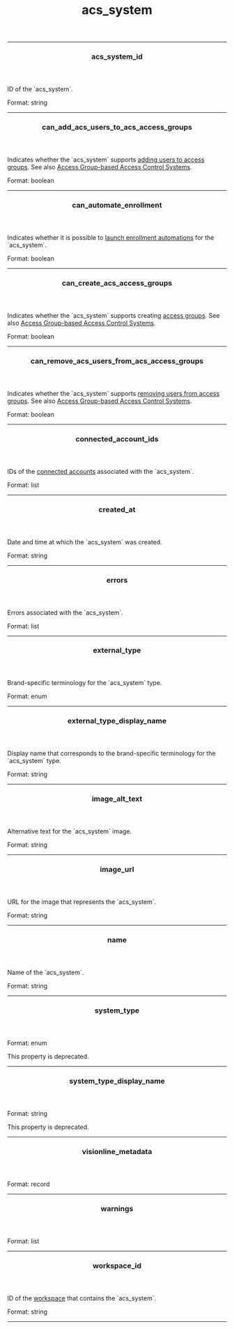 <header>
  <h1>acs_system</h1>
</header>

<hr>

<header>
  <h3>acs_system_id</h3>
</header>
<div>
  <p>ID of the `acs_system`.</p>
  <div>
    <span>Format:</span>
    <span>string</span>
  </div>
</div>

<hr>
<header>
  <h3>can_add_acs_users_to_acs_access_groups</h3>
</header>
<div>
  <p>Indicates whether the `acs_system` supports <a href="../../../capability-guides/access-systems/assigning-users-to-access-groups#add-an-acs-user-to-an-access-group">adding users to access groups</a>. See also <a href="../../../capability-guides/access-systems/understanding-access-control-system-differences#access-group-based-access-control-systems">Access Group-based Access Control Systems</a>.</p>
  <div>
    <span>Format:</span>
    <span>boolean</span>
  </div>
</div>

<hr>
<header>
  <h3>can_automate_enrollment</h3>
</header>
<div>
  <p>Indicates whether it is possible to <a href="../../../capability-guides/mobile-access-in-development/issuing-mobile-credentials-from-an-access-control-system#prepare-the-phones-for-a-user-identity-to-start-receiving-mobile-credentials-using-an-enrollment-aut">launch enrollment automations</a> for the `acs_system`.</p>
  <div>
    <span>Format:</span>
    <span>boolean</span>
  </div>
</div>

<hr>
<header>
  <h3>can_create_acs_access_groups</h3>
</header>
<div>
  <p>Indicates whether the `acs_system` supports creating <a href="../../../capability-guides/access-systems/assigning-users-to-access-groups">access groups</a>. See also <a href="../../../capability-guides/access-systems/understanding-access-control-system-differences#access-group-based-access-control-systems">Access Group-based Access Control Systems</a>.</p>
  <div>
    <span>Format:</span>
    <span>boolean</span>
  </div>
</div>

<hr>
<header>
  <h3>can_remove_acs_users_from_acs_access_groups</h3>
</header>
<div>
  <p>Indicates whether the `acs_system` supports <a href="../../../capability-guides/access-systems/assigning-users-to-access-groups#remove-an-acs-user-from-an-access-group">removing users from access groups</a>. See also <a href="../../../capability-guides/access-systems/understanding-access-control-system-differences#access-group-based-access-control-systems">Access Group-based Access Control Systems</a>.</p>
  <div>
    <span>Format:</span>
    <span>boolean</span>
  </div>
</div>

<hr>
<header>
  <h3>connected_account_ids</h3>
</header>
<div>
  <p>IDs of the <a href="../../../core-concepts/connected-accounts">connected accounts</a> associated with the `acs_system`.</p>
  <div>
    <span>Format:</span>
    <span>list</span>
  </div>
</div>

<hr>
<header>
  <h3>created_at</h3>
</header>
<div>
  <p>Date and time at which the `acs_system` was created.</p>
  <div>
    <span>Format:</span>
    <span>string</span>
  </div>
</div>

<hr>
<header>
  <h3>errors</h3>
</header>
<div>
  <p>Errors associated with the `acs_system`.</p>
  <div>
    <span>Format:</span>
    <span>list</span>
  </div>
</div>

<hr>
<header>
  <h3>external_type</h3>
</header>
<div>
  <p>Brand-specific terminology for the `acs_system` type.</p>
  <div>
    <span>Format:</span>
    <span>enum</span>
  </div>
</div>

<hr>
<header>
  <h3>external_type_display_name</h3>
</header>
<div>
  <p>Display name that corresponds to the brand-specific terminology for the `acs_system` type.</p>
  <div>
    <span>Format:</span>
    <span>string</span>
  </div>
</div>

<hr>
<header>
  <h3>image_alt_text</h3>
</header>
<div>
  <p>Alternative text for the `acs_system` image.</p>
  <div>
    <span>Format:</span>
    <span>string</span>
  </div>
</div>

<hr>
<header>
  <h3>image_url</h3>
</header>
<div>
  <p>URL for the image that represents the `acs_system`.</p>
  <div>
    <span>Format:</span>
    <span>string</span>
  </div>
</div>

<hr>
<header>
  <h3>name</h3>
</header>
<div>
  <p>Name of the `acs_system`.</p>
  <div>
    <span>Format:</span>
    <span>string</span>
  </div>
</div>

<hr>
<header>
  <h3>system_type</h3>
</header>
<div>
  <p></p>
  <div>
    <span>Format:</span>
    <span>enum</span>
  </div>
  <p>This property is deprecated.</p>
</div>

<hr>
<header>
  <h3>system_type_display_name</h3>
</header>
<div>
  <p></p>
  <div>
    <span>Format:</span>
    <span>string</span>
  </div>
  <p>This property is deprecated.</p>
</div>

<hr>
<header>
  <h3>visionline_metadata</h3>
</header>
<div>
  <p></p>
  <div>
    <span>Format:</span>
    <span>record</span>
  </div>
</div>

<hr>
<header>
  <h3>warnings</h3>
</header>
<div>
  <p></p>
  <div>
    <span>Format:</span>
    <span>list</span>
  </div>
</div>

<hr>
<header>
  <h3>workspace_id</h3>
</header>
<div>
  <p>ID of the <a href="../../../core-concepts/workspaces">workspace</a> that contains the `acs_system`.</p>
  <div>
    <span>Format:</span>
    <span>string</span>
  </div>
</div>

<hr>
